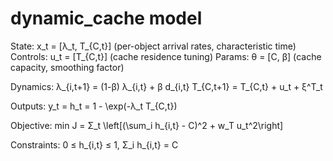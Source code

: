 # dynamic_cache model

State: x_t = [λ_t, T_{C,t}]  (per-object arrival rates, characteristic time)
Controls: u_t = [T_{C,t}]  (cache residence tuning)
Params: θ = [C, β]  (cache capacity, smoothing factor)

Dynamics:
λ_{i,t+1} = (1-β) λ_{i,t} + β d_{i,t}
T_{C,t+1} = T_{C,t} + u_t + ξ^T_t

Outputs:
y_t = h_t = 1 - \exp(-λ_t T_{C,t})

Objective:
min J = Σ_t \left[(\sum_i h_{i,t} - C)^2 + w_T u_t^2\right]

Constraints:
0 ≤ h_{i,t} ≤ 1,  Σ_i h_{i,t} = C
